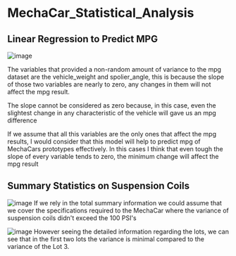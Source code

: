 # MechaCar_Statistical_Analysis

## Linear Regression to Predict MPG
![image](https://user-images.githubusercontent.com/96214489/163726684-7ee6035c-f392-4e75-bd6e-8f6cc0624087.png)

The variables that provided a non-random amount of variance to the mpg dataset are the vehicle_weight and spolier_angle, this is because the slope of those two variables are nearly to zero, any changes in them will not affect the mpg result.

The slope cannot be considered as zero because, in this case, even the slightest change in any characteristic of the vehicle will gave us an mpg difference

If we assume that all this variables are the only ones that affect the mpg results, I would consider that this model will help to predict mpg of MechaCars prototypes effectively. In this cases I think that even tough the slope of every variable tends to zero, the minimum change will affect the mpg result

## Summary Statistics on Suspension Coils
![image](https://user-images.githubusercontent.com/96214489/163727994-66453c90-d7a1-481f-a6d4-9a4c91f3579b.png)
If we rely in the total summary information we could assume that we cover the specifications required to the MechaCar where the variance of suspension coils didn't exceed the 100 PSI's

![image](https://user-images.githubusercontent.com/96214489/163728141-ca7e13e0-9593-47e6-b430-e1a64728e29e.png)
However seeing the detailed information regarding the lots, we can see that in the first two lots the variance is minimal compared to the variance of the Lot 3. 

